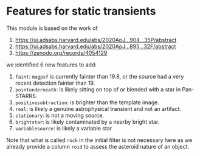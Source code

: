 # Features for static transients

This module is based on the work of 
1. https://ui.adsabs.harvard.edu/abs/2020ApJ...904...35P/abstract
2. https://ui.adsabs.harvard.edu/abs/2020ApJ...895...32F/abstract
3. https://zenodo.org/records/4054129

we identified 6 new features to add:
1. `faint`: `magpsf` is currently fainter than 19.8, or the source had a very recent detection fainter than 19.
2. `pointunderneath`:  is likely sitting on top of or blended with a star in Pan-STARRS.
3. `positivesubtraction`: is brighter than the template image.
4. `real`: is likely a genuine astrophysical transient and not an artifact.
5. `stationary`: is not a moving source.
6. `brightstar`: is likely contaminated by a nearby bright star.
7. `variablesource`: is likely a variable star

Note that what is called `rock` in the initial filter is not necessary here as we already provide a column `roid` to assess the asteroid nature of an object.
